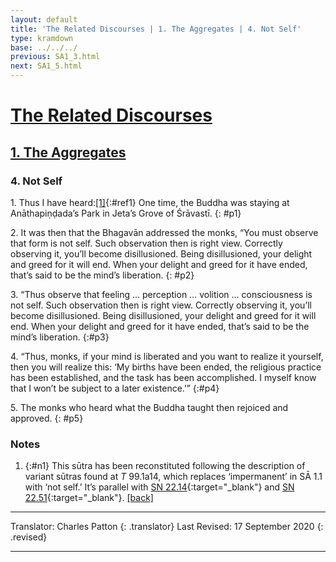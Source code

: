 ```yaml
---
layout: default
title: 'The Related Discourses | 1. The Aggregates | 4. Not Self'
type: kramdown
base: ../../../
previous: SA1_3.html
next: SA1_5.html
---
```


# [The Related Discourses](../index.html)
## [1. The Aggregates](index.html)
### 4. Not Self

1\. Thus I have heard:[\[1\]](#n1){:#ref1} One time, the Buddha was staying at Anāthapiṇḍada’s Park in Jeta’s Grove of Śrāvastī.
{: #p1}

2\. It was then that the Bhagavān addressed the monks, “You must observe that form is not self. Such observation then is right view. Correctly observing it, you’ll become disillusioned. Being disillusioned, your delight and greed for it will end. When your delight and greed for it have ended, that’s said to be the mind’s liberation.
{: #p2}

3\. “Thus observe that feeling … perception … volition … consciousness is not self. Such observation then is right view. Correctly observing it, you’ll become disillusioned. Being disillusioned, your delight and greed for it will end. When your delight and greed for it have ended, that’s said to be the mind’s liberation.
{:#p3}

4\. “Thus, monks, if your mind is liberated and you want to realize it yourself, then you will realize this: ‘My births have been ended, the religious practice has been established, and the task has been accomplished. I myself know that I won’t be subject to a later existence.’”
{:#p4}

5\. The monks who heard what the Buddha taught then rejoiced and approved.
{: #p5}

### Notes
1. {:#n1} This sūtra has been reconstituted following the description of variant sūtras found at *T* 99.1a14, which replaces ‘impermanent’ in SĀ 1.1 with ‘not self.’ It’s parallel with [SN 22.14](https://suttacentral.net/sn22.14){:target="_blank"} and [SN 22.51](https://suttacentral.net/sn22.51){:target="_blank"}. [\[back\]](#ref1)

---

Translator: Charles Patton
{: .translator}
Last Revised: 17 September 2020
{: .revised}

---